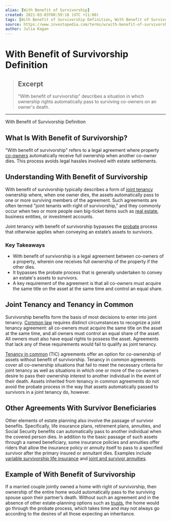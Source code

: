 ```yaml
---
alias: [With Benefit of Survivorship]
created: 2021-03-03T00:59:18 (UTC +11:00)
tags: [With Benefit of Survivorship Definition, With Benefit of Survivorship Definition]
source: https://www.investopedia.com/terms/w/with-benefit-of-survivorship.asp
author: Julia Kagan
---
```


# With Benefit of Survivorship Definition

> ## Excerpt
> "With benefit of survivorship" describes a situation in which ownership rights automatically pass to surviving co-owners on an owner's death.

---

With Benefit of Survivorship Definition
## What Is With Benefit of Survivorship?

"With benefit of survivorship" refers to a legal agreement where property [co-owners](https://www.investopedia.com/terms/c/co-owner.asp) automatically receive full ownership when another co-owner dies. This process avoids legal hassles involved with estate settlements.

## Understanding With Benefit of Survivorship

With benefit of survivorship typically describes a form of [joint tenancy](https://www.investopedia.com/terms/j/joint-tenancy.asp) ownership where, when one owner dies, the assets automatically pass to one or more surviving members of the agreement. Such agreements are often termed "joint tenants with right of survivorship," and they commonly occur when two or more people own big-ticket items such as [real estate](https://www.investopedia.com/terms/r/realestate.asp), business entities, or investment accounts.

Joint tenancy with benefit of survivorship bypasses the [probate](https://www.investopedia.com/terms/p/probate.asp) process that otherwise applies when conveying an estate’s assets to survivors.

### Key Takeaways

-   With benefit of survivorship is a legal agreement between co-owners of a property, wherein one receives full ownership of the property if the other dies.
-   It bypasses the probate process that is generally undertaken to convey an estate's assets to survivors.
-   A key requirement of the agreement is that all co-owners must acquire the same title on the asset at the same time and control an equal share.

## Joint Tenancy and Tenancy in Common

Survivorship benefits form the basis of most decisions to enter into joint tenancy. [Common law](https://www.investopedia.com/terms/c/common-law.asp) requires distinct circumstances to recognize a joint tenancy agreement: all co-owners must acquire the same title on the asset at the same time, and all owners must control an equal share of the asset. All owners must also have equal rights to possess the asset. Agreements that lack any of these requirements would fail to qualify as joint tenancy.

[Tenancy in common](https://www.investopedia.com/terms/t/tenancy_in_common.asp) (TIC) agreements offer an option for co-ownership of assets without benefit of survivorship. Tenancy in common agreements cover all co-ownership situations that fail to meet the necessary criteria for joint tenancy as well as situations in which one or more of the co-owners desire to pass their ownership interest to another individual in the event of their death. Assets inherited from tenancy in common agreements do not avoid the probate process in the way that assets automatically passed to survivors in a joint tenancy do, however.

## Other Agreements With Survivor Beneficiaries

Other elements of estate planning also involve the passage of survivor benefits. Specifically, life insurance plans, retirement plans, annuities, and Social Security benefits can automatically pass to another individual when the covered person dies. In addition to the basic passage of such assets through a named beneficiary, some insurance policies and annuities offer riders that allow the insurance policy or annuity itself to pass to a specified survivor after the primary insured or annuitant dies. Examples include [variable survivorship life insurance](https://www.investopedia.com/terms/v/variable-survivorship-life-insurance.asp) and [joint and survivor annuities](https://www.investopedia.com/terms/j/jointandsurvivorannuity.asp).

## Example of With Benefit of Survivorship

If a married couple jointly owned a home with right of survivorship, then ownership of the entire home would automatically pass to the surviving spouse upon their partner’s death. Without such an agreement and in the absence of other estate-planning options such as [trusts](https://www.investopedia.com/terms/t/trust.asp), the home would go through the probate process, which takes time and may not always go according to the desires of all those expecting an inheritance.
